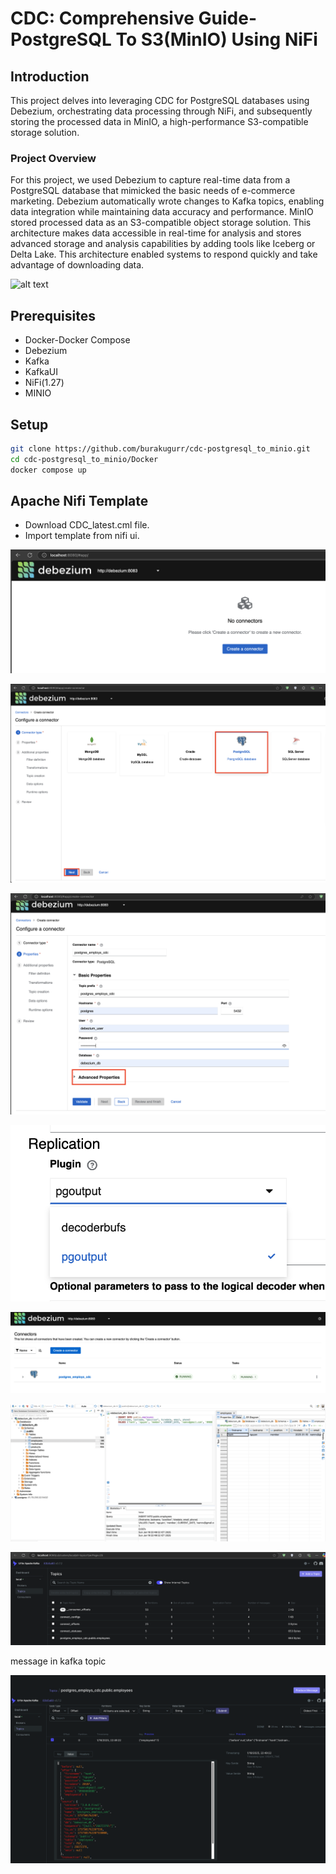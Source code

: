 # CDC: Comprehensive Guide- PostgreSQL To S3(MinIO) Using NiFi

## Introduction

This project delves into leveraging CDC for PostgreSQL databases using Debezium, orchestrating data processing through NiFi, and subsequently storing the processed data in MinIO, a high-performance S3-compatible storage solution.

### Project Overview
For this project, we used Debezium to capture real-time data from a PostgreSQL database that mimicked the basic needs of e-commerce marketing.
Debezium automatically wrote changes to Kafka topics, enabling data integration while maintaining data accuracy and performance.
MinIO stored processed data as an S3-compatible object storage solution. This architecture makes data accessible in real-time for analysis and stores advanced storage and analysis capabilities by adding tools like Iceberg or Delta Lake. This architecture enabled systems to respond quickly and take advantage of downloading data.

 ![alt text](https://cdn-images-1.medium.com/max/1800/1*NSDcDGtvwGhsNldubrn3iw.png)

## Prerequisites
- Docker-Docker Compose
- Debezium
- Kafka
- KafkaUI
- NiFi(1.27)
- MINIO

## Setup

```sh
git clone https://github.com/burakugurr/cdc-postgresql_to_minio.git
cd cdc-postgresql_to_minio/Docker
docker compose up
```

## Apache Nifi Template

- Download CDC_latest.cml file. 
- Import template from nifi ui.




![alt text](<Screenshot 2025-01-19 at 22.43.56.png>)

![alt text](<Screenshot 2025-01-19 at 22.44.37.png>)

![alt text](<Screenshot 2025-01-19 at 22.46.28.png>)

![alt text](<Screenshot 2025-01-19 at 22.47.30.png>)

![alt text](image.png)

![alt text](image-1.png)

![alt text](image-2.png)

message in kafka topic

![alt text](image-3.png)






